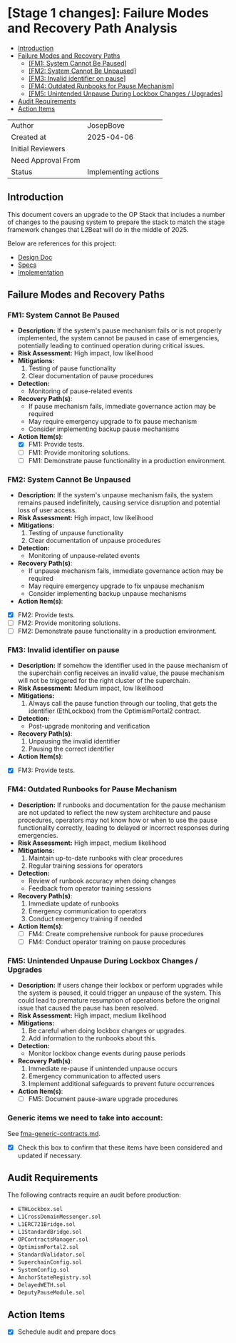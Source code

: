 # [Stage 1 changes]: Failure Modes and Recovery Path Analysis

<!-- START doctoc generated TOC please keep comment here to allow auto update -->
<!-- DON'T EDIT THIS SECTION, INSTEAD RE-RUN doctoc TO UPDATE -->

- [Introduction](#introduction)
- [Failure Modes and Recovery Paths](#failure-modes-and-recovery-paths)
  - [[FM1: System Cannot Be Paused]](#fm1-system-cannot-be-paused)
  - [[FM2: System Cannot Be Unpaused]](#fm2-system-cannot-be-unpaused)
  - [[FM3: Invalid identifier on pause]](#fm3-invalid-identifier-on-pause)
  - [[FM4: Outdated Runbooks for Pause Mechanism]](#fm4-outdated-runbooks-for-pause-mechanism)
  - [[FM5: Unintended Unpause During Lockbox Changes / Upgrades]](#fm5-unintended-unpause-during-lockbox-changes)
- [Audit Requirements](#audit-requirements)
- [Action Items](#action-items)

<!-- END doctoc generated TOC please keep comment here to allow auto update -->

|                    |                                                    |
| ------------------ | -------------------------------------------------- |
| Author             | JosepBove                                          |
| Created at         | 2025-04-06                                         |
| Initial Reviewers  |                                                    |
| Need Approval From |                                                    |
| Status             |  Implementing actions                              |

## Introduction

This document covers an upgrade to the OP Stack that includes a number of changes to the pausing system to prepare the stack to match the stage framework changes that L2Beat will do in the middle of 2025.

Below are references for this project:

- [Design Doc](https://github.com/ethereum-optimism/design-docs/pull/202/)
- [Specs](https://github.com/ethereum-optimism/specs/pull/625)
- [Implementation](https://github.com/ethereum-optimism/optimism/pull/15174)

## Failure Modes and Recovery Paths

### FM1: System Cannot Be Paused

- **Description:** If the system's pause mechanism fails or is not properly implemented, the system cannot be paused in case of emergencies, potentially leading to continued operation during critical issues.
- **Risk Assessment:** High impact, low likelihood
- **Mitigations:** 
  1. Testing of pause functionality
  2. Clear documentation of pause procedures
- **Detection:** 
  - Monitoring of pause-related events
- **Recovery Path(s)**: 
  - If pause mechanism fails, immediate governance action may be required
  - May require emergency upgrade to fix pause mechanism
  - Consider implementing backup pause mechanisms
- **Action Item(s)**:
  - [x] FM1: Provide tests.
  - [ ] FM1: Provide monitoring solutions.
  - [ ] FM1: Demonstrate pause functionality in a production environment.

### FM2: System Cannot Be Unpaused

- **Description:** If the system's unpause mechanism fails, the system remains paused indefinitely, causing service disruption and potential loss of user access.
- **Risk Assessment:** High impact, low likelihood
- **Mitigations:**
  1. Testing of unpause functionality
  2. Clear documentation of unpause procedures
- **Detection:**
  - Monitoring of unpause-related events
- **Recovery Path(s)**:
  - If unpause mechanism fails, immediate governance action may be required
  - May require emergency upgrade to fix unpause mechanism
  - Consider implementing backup unpause mechanisms
- **Action Item(s)**:
- [x] FM2: Provide tests.
- [ ] FM2: Provide monitoring solutions.
- [ ] FM2: Demonstrate pause functionality in a production environment.

### FM3: Invalid identifier on pause

- **Description:** If somehow the identifier used in the pause mechanism of the superchain config receives an invalid value, the pause mechanism will not be triggered for the right cluster of the superchain.
- **Risk Assessment:** Medium impact, low likelihood
- **Mitigations:**
  1. Always call the pause function through our tooling, that gets the identifier (EthLockbox) from the OptimismPortal2 contract.
- **Detection:**
  - Post-upgrade monitoring and verification
- **Recovery Path(s)**:
  1. Unpausing the invalid identifier
  2. Pausing the correct identifier
- **Action Item(s)**:
- [x] FM3: Provide tests.

### FM4: Outdated Runbooks for Pause Mechanism

- **Description:** If runbooks and documentation for the pause mechanism are not updated to reflect the new system architecture and pause procedures, operators may not know how or when to use the pause functionality correctly, leading to delayed or incorrect responses during emergencies.
- **Risk Assessment:** High impact, medium likelihood
- **Mitigations:**
  1. Maintain up-to-date runbooks with clear procedures
  2. Regular training sessions for operators
- **Detection:**
  - Review of runbook accuracy when doing changes
  - Feedback from operator training sessions
- **Recovery Path(s)**:
  1. Immediate update of runbooks
  2. Emergency communication to operators
  3. Conduct emergency training if needed
- **Action Item(s)**:
  - [ ] FM4: Create comprehensive runbook for pause procedures
  - [ ] FM4: Conduct operator training on pause procedures

### FM5: Unintended Unpause During Lockbox Changes / Upgrades

- **Description:** If users change their lockbox or perform upgrades while the system is paused, it could trigger an unpause of the system. This could lead to premature resumption of operations before the original issue that caused the pause has been resolved.
- **Risk Assessment:** High impact, medium likelihood
- **Mitigations:**
  1. Be careful when doing lockbox changes or upgrades.
  2. Add information to the runbooks about this.
- **Detection:**
  - Monitor lockbox change events during pause periods
- **Recovery Path(s)**:
  1. Immediate re-pause if unintended unpause occurs
  2. Emergency communication to affected users
  3. Implement additional safeguards to prevent future occurrences
- **Action Item(s)**:
  - [ ] FM5: Document pause-aware upgrade procedures

### Generic items we need to take into account:

See [fma-generic-contracts.md](https://github.com/ethereum-optimism/design-docs/blob/main/security/fma-generic-contracts.md).


- [x] Check this box to confirm that these items have been considered and updated if necessary.

## Audit Requirements

The following contracts require an audit before production:

- `ETHLockbox.sol`
- `L1CrossDomainMessenger.sol`
- `L1ERC721Bridge.sol`
- `L1StandardBridge.sol`
- `OPContractsManager.sol`
- `OptimismPortal2.sol`
- `StandardValidator.sol`
- `SuperchainConfig.sol`
- `SystemConfig.sol`
- `AnchorStateRegistry.sol`
- `DelayedWETH.sol`
- `DeputyPauseModule.sol`

## Action Items

- [x] Schedule audit and prepare docs
